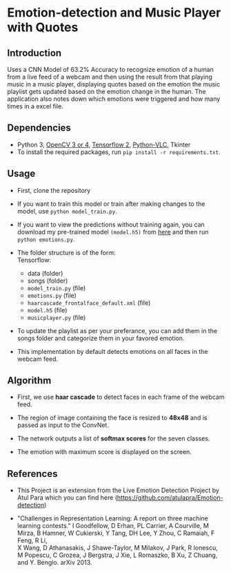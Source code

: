 # Emotion-detection and Music Player with Quotes

## Introduction

Uses a CNN Model of 63.2% Accuracy to recognize emotion of a human from a live feed of a webcam and then using the result from that playing music in a music player, displaying quotes based on the emotion the music playlist gets updated based on the emotion change in the human. 
The application also notes down which emotions were triggered and how many times in a excel file.

## Dependencies

* Python 3, [OpenCV 3 or 4](https://opencv.org/), [Tensorflow 2](https://www.tensorflow.org/), [Python-VLC](https://pypi.org/project/python-vlc/), Tkinter
* To install the required packages, run `pip install -r requirements.txt`.

## Usage

* First, clone the repository 

* If you want to train this model or train after making changes to the model, use `python model_train.py`.

* If you want to view the predictions without training again, you can download my pre-trained model `(model.h5)` from [here](https://drive.google.com/file/d/1FUn0XNOzf-nQV7QjbBPA6-8GLoHNNgv-/view?usp=sharing) and then run `python emotions.py`.

* The folder structure is of the form:  
  Tensorflow:
  * data (folder)
  * songs (folder)
  * `model_train.py` (file)
  * `emotions.py` (file)
  * `haarcascade_frontalface_default.xml` (file)
  * `model.h5` (file)
  * `musicplayer.py` (file)
  
* To update the playlist as per your preferance, you can add them in the songs folder and categorize them in your favored emotion. 

* This implementation by default detects emotions on all faces in the webcam feed.


## Algorithm

* First, we use **haar cascade** to detect faces in each frame of the webcam feed.

* The region of image containing the face is resized to **48x48** and is passed as input to the ConvNet.

* The network outputs a list of **softmax scores** for the seven classes.

* The emotion with maximum score is displayed on the screen.


## References
* This Project is an extension from the Live Emotion Detection Project by Atul Para which you can find here (https://github.com/atulapra/Emotion-detection)

* "Challenges in Representation Learning: A report on three machine learning contests." I Goodfellow, D Erhan, PL Carrier, A Courville, M Mirza, B
   Hamner, W Cukierski, Y Tang, DH Lee, Y Zhou, C Ramaiah, F Feng, R Li,  
   X Wang, D Athanasakis, J Shawe-Taylor, M Milakov, J Park, R Ionescu,
   M Popescu, C Grozea, J Bergstra, J Xie, L Romaszko, B Xu, Z Chuang, and
   Y. Bengio. arXiv 2013.
